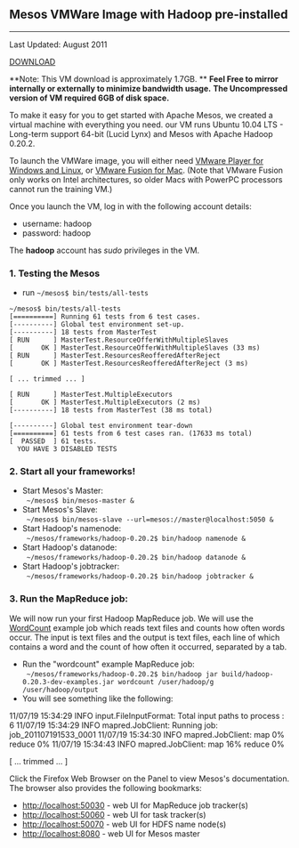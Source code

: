 ## Mesos VMWare Image with Hadoop pre-installed

***
Last Updated: August 2011

[DOWNLOAD](http://amplab.cs.berkeley.edu/downloads/mesos/mesos-demo.tar.bz2)

**Note: This VM download is approximately 1.7GB.  **
**Feel Free to mirror internally or externally to minimize bandwidth usage.**
**The Uncompressed version of VM required 6GB of disk space.**

To make it easy for you to get started with Apache Mesos, we created a virtual machine with everything you need. our VM runs Ubuntu 10.04 LTS - Long-term support 64-bit (Lucid Lynx) and Mesos with Apache Hadoop 0.20.2.

To launch the VMWare image, you will either need [VMware Player for Windows and Linux](http://www.vmware.com/go/downloadplayer/), or [VMware Fusion for Mac](http://www.vmware.com/products/fusion/). (Note that VMware Fusion only works on Intel architectures, so older Macs with PowerPC processors cannot run the training VM.)

Once you launch the VM, log in with the following account details:  

  - username: hadoop  
  - password: hadoop

The **hadoop** account has *sudo* privileges in the VM.

### 1. Testing the Mesos  
* run ` ~/mesos$ bin/tests/all-tests `  

```
~/mesos$ bin/tests/all-tests   
[==========] Running 61 tests from 6 test cases.  
[----------] Global test environment set-up.  
[----------] 18 tests from MasterTest  
[ RUN      ] MasterTest.ResourceOfferWithMultipleSlaves  
[       OK ] MasterTest.ResourceOfferWithMultipleSlaves (33 ms)  
[ RUN      ] MasterTest.ResourcesReofferedAfterReject  
[       OK ] MasterTest.ResourcesReofferedAfterReject (3 ms)  
  
[ ... trimmed ... ]  
  
[ RUN      ] MasterTest.MultipleExecutors  
[       OK ] MasterTest.MultipleExecutors (2 ms)  
[----------] 18 tests from MasterTest (38 ms total)  
  
[----------] Global test environment tear-down  
[==========] 61 tests from 6 test cases ran. (17633 ms total)  
[  PASSED  ] 61 tests.   
  YOU HAVE 3 DISABLED TESTS    
``` 

### 2. Start all your frameworks!
* Start Mesos's Master:      
` ~/mesos$ bin/mesos-master &`  
* Start Mesos's Slave:       
` ~/mesos$ bin/mesos-slave --url=mesos://master@localhost:5050 &`  
* Start Hadoop's namenode:  
` ~/mesos/frameworks/hadoop-0.20.2$ bin/hadoop namenode &`  
* Start Hadoop's datanode:  
` ~/mesos/frameworks/hadoop-0.20.2$ bin/hadoop datanode &`  
* Start Hadoop's jobtracker:  
` ~/mesos/frameworks/hadoop-0.20.2$ bin/hadoop jobtracker &`

### 3. Run the MapReduce job:  
   We will now run your first Hadoop MapReduce job. We will use the [WordCount](http://wiki.apache.org/hadoop/WordCount) example job which reads text files and counts how often words occur. The input is text files and the output is text files, each line of which contains a word and the count of how often it occurred, separated by a tab.  

* Run the "wordcount" example MapReduce job:  
    ` ~/mesos/frameworks/hadoop-0.20.2$ bin/hadoop jar build/hadoop-0.20.3-dev-examples.jar wordcount /user/hadoop/g  /user/hadoop/output`  
* You will see something like the following:  


11/07/19 15:34:29 INFO input.FileInputFormat: Total input paths to process : 6
11/07/19 15:34:29 INFO mapred.JobClient: Running job: job_201107191533_0001
11/07/19 15:34:30 INFO mapred.JobClient:  map 0% reduce 0%
11/07/19 15:34:43 INFO mapred.JobClient:  map 16% reduce 0%

[ ... trimmed ... ]

Click the Firefox Web Browser on the Panel to view Mesos's documentation.
The browser also provides the following bookmarks:   

   *  [http://localhost:50030](http://localhost:50030) - web UI for MapReduce job tracker(s)  
   *  [http://localhost:50060](http://localhost:50060) - web UI for task tracker(s)  
   *  [http://localhost:50070](http://localhost:50070) - web UI for HDFS name node(s)  
   *  [http://localhost:8080](http://localhost:8080) - web UI for Mesos master  